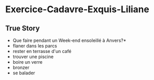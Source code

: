 # Exercice-Cadavre-Exquis-Liliane
## True Story
* Que faire pendant un Week-end ensoleillé à Anvers?*
* flaner dans les parcs
* rester en terrasse d'un café
* trouver une piscine  
* boire un verre
* bronzer
* se balader

